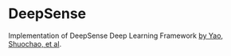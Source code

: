 # DeepSense
Implementation of DeepSense Deep Learning Framework [by Yao, Shuochao, et al](https://arxiv.org/pdf/1611.01942.pdf).

